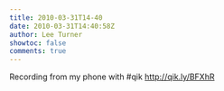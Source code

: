 ```yaml
---
title: 2010-03-31T14-40
date: 2010-03-31T14:40:58Z
author: Lee Turner
showtoc: false
comments: true
---
```


Recording from my phone with #qik http://qik.ly/BFXhR

